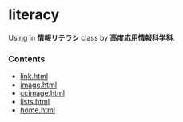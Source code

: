 <!DOCTYPE HTML>
<HTML lang="ja">
<head>
    <meta charset="UTF-8">
    <link rel="icon" href=35th_ico1.jpg>
</head>
<body>

  <h1>literacy</h1>
  <p>Using in <b>情報リテラシ</b> class by <b>高度応用情報科学科</b>.</p>
  <h3>Contents</h3>
  <ul>
    <li><a href="https://my-84.github.io/literacy/link.html">link.html</a></li>
    <li><a href="https://my-84.github.io/literacy/image.html">image.html</a></li>
    <li><a href="https://my-84.github.io/literacy/ccimage.html">ccimage.html</a></li>
    <li><a href="https://my-84.github.io/literacy/lists.html">lists.html</a></li>
    <li><a href="https://my-84.github.io/literacy/home.html">home.html</a></li>
  </ul>

</body>
<!--
  <style>
  h3 {
    height: 20px;
  </style>
-->
